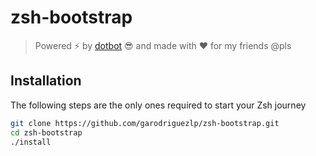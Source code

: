# zsh-bootstrap

> Powered ⚡ by [dotbot](https://github.com/anishathalye/dotbot) 😎 and made with ❤ for my friends @pls

## Installation

The following steps are the only ones required to start your Zsh journey

```bash
git clone https://github.com/garodriguezlp/zsh-bootstrap.git
cd zsh-bootstrap
./install
```